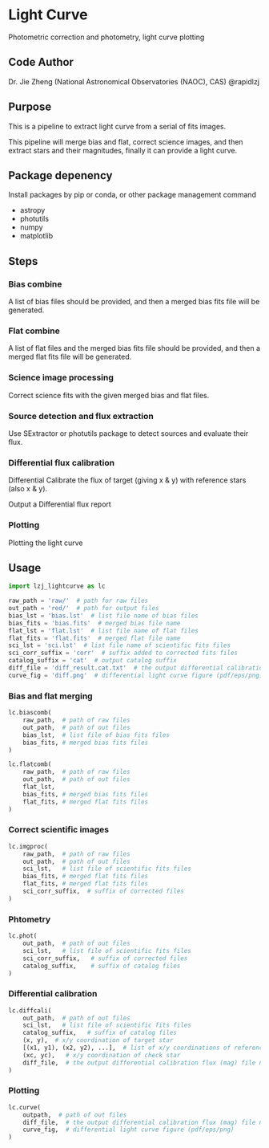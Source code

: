 # Light Curve
Photometric correction and photometry, light curve plotting

## Code Author
Dr. Jie Zheng (National Astronomical Observatories (NAOC), CAS) @rapidlzj

## Purpose

This is a pipeline to extract light curve from a serial of fits images.

This pipeline will merge bias and flat, correct science images,
and then extract stars and their magnitudes,
finally it can provide a light curve.

## Package depenency

Install packages by pip or conda, or other package management command

+ astropy
+ photutils
+ numpy
+ matplotlib

## Steps

### Bias combine

A list of bias files should be provided, and then a merged bias fits file will be generated.

### Flat combine

A list of flat files and the merged bias fits file should be provided, and then a merged flat fits file will be generated.

### Science image processing

Correct science fits with the given merged bias and flat files.

### Source detection and flux extraction

Use SExtractor or photutils package to detect sources and evaluate their flux.

### Differential flux calibration

Differential Calibrate the flux of target (giving x & y) with reference stars (also x & y).

Output a Differential flux report

### Plotting

Plotting the light curve

## Usage

```python
import lzj_lightcurve as lc

raw_path = 'raw/'  # path for raw files
out_path = 'red/'  # path for output files
bias_lst = 'bias.lst'  # list file name of bias files
bias_fits = 'bias.fits'  # merged bias file name
flat_lst = 'flat.lst'  # list file name of flat files
flat_fits = 'flat.fits'  # merged flat file name
sci_lst = 'sci.lst'  # list file name of scientific fits files
sci_corr_suffix = 'corr'  # suffix added to corrected fits files
catalog_suffix = 'cat'  # output catalog suffix
diff_file = 'diff_result.cat.txt'  # the output differential calibration flux (mag) file name
curve_fig = 'diff.png'  # differential light curve figure (pdf/eps/png)
```

### Bias and flat merging

```python
lc.biascomb(
    raw_path,  # path of raw files
    out_path,  # path of out files
    bias_lst,  # list file of bias fits files
    bias_fits, # merged bias fits files
)

lc.flatcomb(
    raw_path,  # path of raw files
    out_path,  # path of out files
    flat_lst, 
    bias_fits, # merged bias fits files
    flat_fits, # merged flat fits files
)
```

### Correct scientific images

```python
lc.imgproc(
    raw_path,  # path of raw files
    out_path,  # path of out files
    sci_lst,   # list file of scientific fits files
    bias_fits, # merged flat fits files
    flat_fits, # merged flat fits files
    sci_corr_suffix,  # suffix of corrected files
)
```

### Phtometry

```python
lc.phot(
    out_path,  # path of out files
    sci_lst,   # list file of scientific fits files
    sci_corr_suffix,   # suffix of corrected files
    catalog_suffix,    # suffix of catalog files
)
```

### Differential calibration

```python
lc.diffcali(
    out_path,  # path of out files
    sci_lst,   # list file of scientific fits files
    catalog_suffix,   # suffix of catalog files
    (x, y),  # x/y coordination of target star
    [(x1, y1), (x2, y2), ...],  # list of x/y coordinations of reference stars
    (xc, yc),   # x/y coordination of check star
    diff_file,  # the output differential calibration flux (mag) file name 
)
```

### Plotting

```python
lc.curve(
    outpath,  # path of out files
    diff_file,  # the output differential calibration flux (mag) file name
    curve_fig,  # differential light curve figure (pdf/eps/png)
)
```
